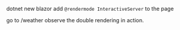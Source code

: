 dotnet  new blazor
add `@rendermode InteractiveServer` to the page

go to /weather
observe the double rendering in action.
